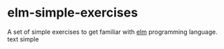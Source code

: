 # elm-simple-exercises

A set of simple exercises to get familiar with [elm](http://elm-lang.org) programming language.
text simple
